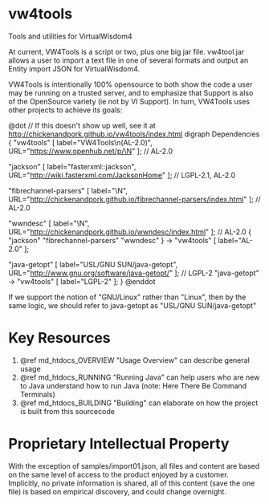 vw4tools
========

Tools and utilities for VirtualWisdom4

At current, VW4Tools is a script or two, plus one big jar file.  vw4tool.jar
allows a user to import a text file in one of several formats and output an
Entity import JSON for VirtualWisdom4.

VW4Tools is intentionally 100% opensource to both show the code a user may be running on a trusted server, and to emphasize that Support is also of the OpenSource variety (ie not by VI Support).  In turn, VW4Tools uses other projects to achieve its goals:

@dot
// If this doesn't show up well, see it at http://chickenandpork.github.io/vw4tools/index.html
digraph Dependencies
{
"vw4tools" [ label="VW4Tools\n(AL-2.0)", URL="https://www.openhub.net/p/\N" ];				// AL-2.0

"jackson" [ label="fasterxml::jackson", URL="http://wiki.fasterxml.com/JacksonHome" ];				// LGPL-2.1, AL-2.0

"fibrechannel-parsers" [ label="\N", URL="http://chickenandpork.github.io/fibrechannel-parsers/index.html" ];	// AL-2.0

"wwndesc" [ label="\N", URL="http://chickenandpork.github.io/wwndesc/index.html" ];				// AL-2.0
{ "jackson" "fibrechannel-parsers" "wwndesc" } -> "vw4tools" [ label="AL-2.0" ];

"java-getopt" [ label="USL/GNU SUN/java-getopt", URL="http://www.gnu.org/software/java-getopt/" ];		// LGPL-2
"java-getopt" -> "vw4tools" [ label="LGPL-2" ];
}
@enddot

If we support the notion of "GNU/Linux" rather than "Linux", then by the same logic, we should refer to java-getopt as "USL/GNU SUN/java-getopt"

Key Resources
=============

1. @ref md_htdocs_OVERVIEW "Usage Overview" can describe general usage
2. @ref md_htdocs_RUNNING "Running Java" can help users who are new to Java understand how to run Java (note: Here There Be Command Terminals)
3. @ref md_htdocs_BUILDING "Building" can elaborate on how the project is built from this sourcecode


Proprietary Intellectual Property
=================================
With the exception of samples/import01.json, all files and content are based on
the same level of access to the product enjoyed by a customer.  Implicitly, no
private information is shared, all of this content (save the one file) is based
on empirical discovery, and could change overnight.
